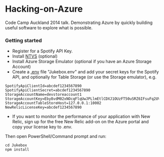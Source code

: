 Hacking-on-Azure
================

Code Camp Auckland 2014 talk. Demonstrating Azure by quickly building useful software to explore what is possible.

### Getting started

* Register for a Spotify API Key.
* Install [NTVS](http://nodejstools.codeplex.com/) (optional)
* Install Azure Storage Emulator (optional if you have an Azure Storage Account)
* Create a [.env](https://github.com/scottmotte/dotenv) file "Jukebox\.env" and add your secret keys for the Spotify API, and optionally for Table Storage (or use the Storage emulator), e.g.

```
SpotifyApiClientId=abcdef1234567890
SpotifyApiClientSecret=abcdef1234567890
StorageAccountName=devstoreaccount1
StorageAccountKey=Eby8vdM02xNOcqFlqUwJPLlmEtlCDXJ1OUzFT50uSRZ6IFsuFq2UVErCz4I6tq/K1SZFPTOtr/KBHBeksoGMGw==
StorageAccountTableStoreHost=127.0.0.1:10002
NewRelicLicenseKey=abcdef1234567890
```

* If you want to monitor the performance of your application with New Relic, sign up for the free New Relic add-on on the Azure portal and copy your license key to .env.

Then open PowerShell/Command prompt and run:

```
cd Jukebox
npm install
```
